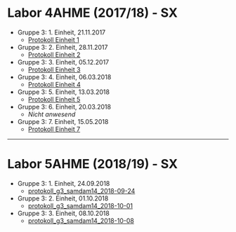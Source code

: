 # Labor 4AHME (2017/18) - SX

* Gruppe 3: 1. Einheit, 21.11.2017  
  * [Protokoll Einheit 1](https://github.com/HTLMechatronics/m14-la1-sx/blob/samdam14/samdam14/Protokoll1.md)  
* Gruppe 3: 2. Einheit, 28.11.2017  
  * [Protokoll Einheit 2](https://github.com/HTLMechatronics/m14-la1-sx/blob/samdam14/samdam14/Protokoll2.md)  
* Gruppe 3: 3. Einheit, 05.12.2017  
  * [Protokoll Einheit 3](https://github.com/HTLMechatronics/m14-la1-sx/blob/samdam14/samdam14/Protokoll3.md)  
* Gruppe 3: 4. Einheit, 06.03.2018  
  * [Protokoll Einheit 4](https://github.com/HTLMechatronics/m14-la1-sx/blob/samdam14/samdam14/Protokoll4.md)  
* Gruppe 3: 5. Einheit, 13.03.2018  
  * [Protokoll Einheit 5](https://github.com/HTLMechatronics/m14-la1-sx/blob/samdam14/samdam14/Protokoll5.md)  
* Gruppe 3: 6. Einheit, 20.03.2018  
  * *Nicht anwesend* 
* Gruppe 3: 7. Einheit, 15.05.2018  
  * [Protokoll Einheit 7](https://github.com/HTLMechatronics/m14-la1-sx/blob/samdam14/samdam14/Protokoll7.md)  
  
-------------------------------------------------------------  
  
# Labor 5AHME (2018/19) - SX  
  
* Gruppe 3: 1. Einheit, 24.09.2018  
  * [protokoll_g3_samdam14_2018-09-24](https://github.com/HTLMechatronics/m14-la1-sx/blob/samdam14/samdam14/protokoll_g3_samdam14_2018-09-24.md)  
* Gruppe 3: 2. Einheit, 01.10.2018  
  * [protokoll_g3_samdam14_2018-10-01](https://github.com/HTLMechatronics/m14-la1-sx/blob/samdam14/samdam14/protokoll_g3_samdam14_2018-10-01.md)  
* Gruppe 3: 3. Einheit, 08.10.2018  
  * [protokoll_g3_samdam14_2018-10-08](https://github.com/HTLMechatronics/m14-la1-sx/blob/samdam14/samdam14/protokoll_3_samdam14_2018-10-08.md)  
